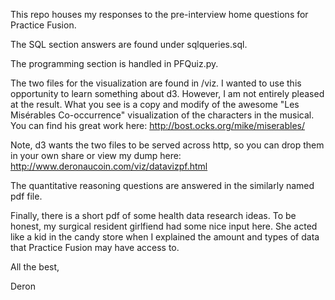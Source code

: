 This repo houses my responses to the pre-interview home questions for Practice Fusion. 

The SQL section answers are found under sqlqueries.sql.

The programming section is handled in PFQuiz.py. 

The two files for the visualization are found in /viz. I wanted to use this opportunity to learn 
something about d3. However, I am not entirely pleased at the result. What you see is a copy and modify of the 
awesome "Les Misérables Co-occurrence" visualization of the characters in the musical. 
You can find his great work here: http://bost.ocks.org/mike/miserables/

Note, d3 wants the two files to be served across http, so you can drop them in your own share or view my dump here: http://www.deronaucoin.com/viz/datavizpf.html

The quantitative reasoning questions are answered in the similarly named pdf file.

Finally, there is a short pdf of some health data research ideas. To be honest, my surgical resident girlfiend had some
nice input here. She acted like a kid in the candy store when I explained the amount and types of data that Practice Fusion
may have access to. 

All the best, 

Deron
